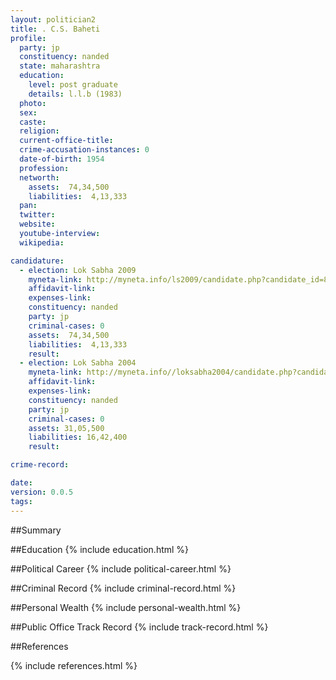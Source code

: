 ```yaml
---
layout: politician2
title: . C.S. Baheti
profile: 
  party: jp
  constituency: nanded
  state: maharashtra
  education: 
    level: post graduate
    details: l.l.b (1983)
  photo: 
  sex: 
  caste: 
  religion: 
  current-office-title: 
  crime-accusation-instances: 0
  date-of-birth: 1954
  profession: 
  networth: 
    assets:  74,34,500
    liabilities:  4,13,333
  pan: 
  twitter: 
  website: 
  youtube-interview: 
  wikipedia: 

candidature: 
  - election: Lok Sabha 2009
    myneta-link: http://myneta.info/ls2009/candidate.php?candidate_id=813
    affidavit-link: 
    expenses-link: 
    constituency: nanded 
    party: jp
    criminal-cases: 0
    assets:  74,34,500
    liabilities:  4,13,333
    result:  
  - election: Lok Sabha 2004
    myneta-link: http://myneta.info//loksabha2004/candidate.php?candidate_id=2559
    affidavit-link: 
    expenses-link: 
    constituency: nanded 
    party: jp
    criminal-cases: 0
    assets: 31,05,500
    liabilities: 16,42,400
    result:  

crime-record: 

date: 
version: 0.0.5
tags: 
---
```

##Summary


##Education
{% include education.html %}


##Political Career
{% include political-career.html %}


##Criminal Record
{% include criminal-record.html %}


##Personal Wealth
{% include personal-wealth.html %}


##Public Office Track Record
{% include track-record.html %}


##References


{% include references.html %}